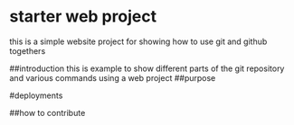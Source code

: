 # starter web project
this is a simple website project for showing how to use git and github togethers

##introduction
this is example to show different parts of the git repository and various commands using a web project
##purpose

#deployments

##how to contribute